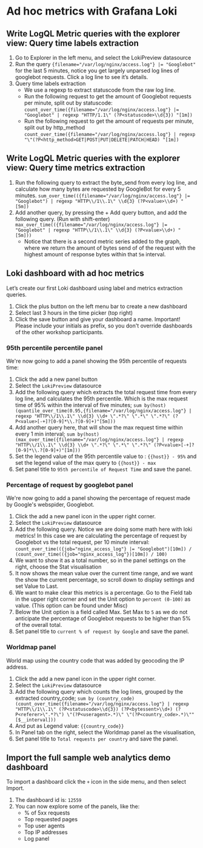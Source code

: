 # Ad hoc metrics with Grafana Loki

## Write LogQL Metric queries with the explorer view: Query time labels extraction

1. Go to Explorer  in the left menu, and select the LokiPreview datasource
2. Run the query `{filename="/var/log/nginx/access.log"} |= "Googlebot"` for the last 5 minutes, notice you get largely unparsed log lines of googlebot requests. Click a log line to see it’s details.
3. Query time labels extraction
    - We use a regexp to extract statuscode from the raw log line.
    - Run the following request to get the amount of Googlebot requests per minute, split out by statuscode: `count_over_time({filename="/var/log/nginx/access.log"} |= "Googlebot" | regexp "HTTP/1.1\" (?P<statuscode>\\d{3}) "[1m])`
    - Run the following request to get the amount of requests per minute, split out by http_method `count_over_time({filename="/var/log/nginx/access.log"} | regexp "\"(?P<http_method>GET|POST|PUT|DELETE|PATCH|HEAD) "[1m])`

## Write LogQL Metric queries with the explorer view: Query time metrics extraction

1. Run the following query to extract the byte_send from every log line, and calculate how many bytes are requested by GoogleBot for every 5 minutes.
`sum_over_time(({filename="/var/log/nginx/access.log"} |= "Googlebot") | regexp "HTTP\\/1\\.1\" \\d{3} (?P<value>\\d+) " [5m])`
2. Add another query, by pressing the + Add query button, and add the following query. (Run with shift-enter)
`max_over_time(({filename="/var/log/nginx/access.log"} |= "Googlebot" | regexp "HTTP\\/1\\.1\" \\d{3} (?P<value>\\d+) " [5m]))`
    - Notice that there is a second metric series added to the graph, where we return the amount of bytes send of of the request with the highest amount of response bytes within that `5m` interval.

## Loki dashboard with ad hoc metrics

Let’s create our first Loki dashboard using label and metrics extraction queries.

1. Click the plus button on the left menu bar to create a new dashboard
2. Select last 3 hours in the time picker (top right)
3. Click the save button and give your dashboard a name. Important! Please include your initials as prefix, so you don't override dashboards of the other workshop participants.

### 95th percentile percentile panel

We're now going to add a panel showing the 95th percentile of requests time:
1. Click the add a new panel button 
2. Select the `LokiPreview` datasource
3. Add the following query which extracts the total request time from every log line, and calculates the 95th percentile. Which is the max request time of 95% within the interval of five minutes; `sum by(host) (quantile_over_time(0.95,{filename="/var/log/nginx/access.log"} | regexp "HTTP\\/1\\.1\" \\d{3} \\d+ \".*?\" \".*\" \".*?\" (?P<value>[-+]?[0-9]*\\.?[0-9]+)"[5m]))`
4. Add another query here, that will show the max request time within every 1 min interval; `sum by(host) (max_over_time({filename="/var/log/nginx/access.log"} | regexp "HTTP\\/1\\.1\" \\d{3} \\d+ \".*?\" \".*\" \".*?\" (?P<value>[-+]?[0-9]*\\.?[0-9]+)"[1m]))`
5. Set the legend value of the 95th percentile value to : `{{host}} - 95%` and set the legend value of the max query to `{{host}} - max`
5. Set panel title to `95th percentile of Request Time` and save the panel.
  
### Percentage of request by googlebot panel

We're now going to add a panel showing the percentage of request made by Google's webspider, Googlebot.
1. Click the add a new panel icon in the upper right corner.
2. Select the `LokiPreview` datasource
3. Add the following query. Notice we are doing some math here with loki metrics! In this case we are calculating the percentage of request by Googlebot vs the total request, per 10 minute interval: `count_over_time(({job="nginx_access_log"} |= "Googlebot")[10m]) / (count_over_time(({job="nginx_access_log"})[10m]) / 100)`
4. We want to show it as a total number, so in the panel settings on the right, choose the Stat visualisation 
5. It now shows the mean value over the current time range, and we want the show the current percentage, so scroll down to display settings and set Value to Last.  
6. We want to make clear this metrics is a percentage.  Go to the Field tab in the upper right corner and set the Unit option to `percent (0-100)` as value. (This option can be found under Misc)
7. Below the Unit option is a field called Max.  Set Max to `5` as we do not anticipate the percentage of Googlebot requests to be higher than 5% of the overall total.
8. Set panel title to `current % of request by Google` and save the panel.

### Worldmap panel 

World map using the country code that was added by geocoding the IP address.
1. Click the add a new panel icon in the upper right corner.
2. Select the `LokiPreview` datasource
3. Add the following query which counts the log lines, grouped by the extracted country_code; `sum by (country_code) (count_over_time({filename="/var/log/nginx/access.log"} | regexp "HTTP\\/1\\.1\" (?P<statuscode>\\d{3}) (?P<bytessent>\\d+) (?P<referer>\".*?\") \"(?P<useragent>.*)\" \"(?P<country_code>.*)\""[$__interval]))`
4. And put as Legend value: `{{country_code}}`
5. In Panel tab on the right, select the Worldmap panel as the visualisation,
6. Set panel title to `Total requests per country` and save the panel.

## Import the full sample web analytics demo dashboard

To import a dashboard click the `+` icon in the side menu, and then select Import.
1. The dashboard id is: `12559`
2. You can now explore some of the panels, like the: 
    - % of 5xx requests
    - Top requested pages
    - Top user agents
    - Top IP addresses
    - Log panel




